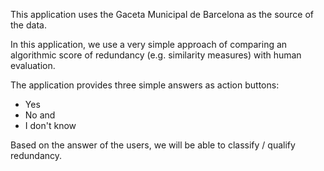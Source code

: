 This application uses the Gaceta Municipal de Barcelona as the source of the data.

In this application, we use a very simple approach of comparing an algorithmic score of redundancy (e.g. similarity measures) with human evaluation.

The application provides three simple answers as action buttons:

  * Yes
  * No and
  * I don't know

Based on the answer of the users, we will be able to classify / qualify redundancy.
